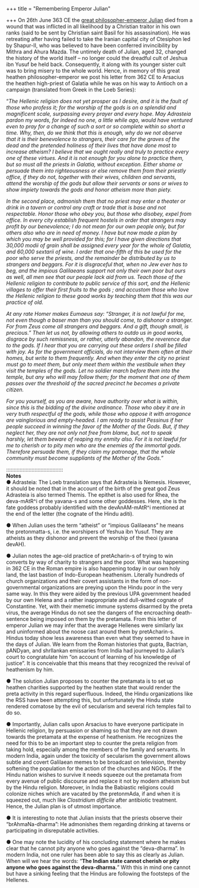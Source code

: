 +++
title = "Remembering Emperor Julian"

+++
On 26th June 363 CE the [great philosopher-emperor
Julian](https://manasataramgini.wordpress.com/2006/07/27/emperor-julian/ "Emperor Julian")
died from a wound that was inflicted in all likelihood by a Christian
traitor in his own ranks (said to be sent by Christian saint Basil for
his assassination). He was retreating after having failed to take the
Iranian capital city of Ctesiphon led by Shapur-II, who was believed to
have been conferred invincibility by Mithra and Ahura Mazda. The
untimely death of Julian, aged 32, changed the history of the world
itself – no longer could the dreadful cult of Jeshua ibn Yusuf be held
back. Consequently, it along with its younger sister cult was to bring
misery to the whole world. Hence, in memory of this great heathen
philosopher-emperor we post his letter from 362 CE to Arsacius the
heathen high-priest of Galatia while he was on his way to Antioch on a
campaign (translated from Greek in the Loeb Series):

“*The Hellenic religion does not yet prosper as I desire, and it is the
fault of those who profess it; for the worship of the gods is on a
splendid and magnificent scale, surpassing every prayer and every hope.
May Adrasteia pardon my words, for indeed no one, a little while ago,
would have ventured even to pray for a change of such a sort or so
complete within so short a time. Why, then, do we think that this is
enough, why do we not observe that it is their benevolence to strangers,
their care for the graves of the dead and the pretended holiness of
their lives that have done most to increase atheism? I believe that we
ought really and truly to practice every one of these virtues. And it is
not enough for you alone to practice them, but so must all the priests
in Galatia, without exception. Either shame or persuade them into
righteousness or else remove them from their priestly office, if they do
not, together with their wives, children and servants, attend the
worship of the gods but allow their servants or sons or wives to show
impiety towards the gods and honor atheism more than piety.*

*In the second place, admonish them that no priest may enter a theater
or drink in a tavern or control any craft or trade that is base and not
respectable. Honor those who obey you, but those who disobey, expel from
office. In every city establish frequent hostels in order that strangers
may profit by our benevolence; I do not mean for our own people only,
but for others also who are in need of money. I have but now made a plan
by which you may be well provided for this; for I have given directions
that 30,000 modii of grain shall be assigned every year for the whole of
Galatia, and 60,000 sextarii of wine. I order that one-fifth of this be
used for the poor who serve the priests, and the remainder be
distributed by us to strangers and beggars. For it is disgraceful that,
when no Jew ever has to beg, and the impious Galilaeans support not only
their own poor but ours as well, all men see that our people lack aid
from us. Teach those of the Hellenic religion to contribute to public
service of this sort, and the Hellenic villages to offer their first
fruits to the gods ; and accustom those who love the Hellenic religion
to these good works by teaching them that this was our practice of old.*

*At any rate Homer makes Eumaeus say: “Stranger, it is not lawful for
me, not even though a baser man than you should come, to dishonor a
stranger. For from Zeus come all strangers and beggars. And a gift,
though small, is precious.” Then let us not, by allowing others to outdo
us in good works, disgrace by such remissness, or rather, utterly
abandon, the reverence due to the gods. If I hear that you are carrying
out these orders I shall be filled with joy. As for the government
officials, do not interview them often at their homes, but write to them
frequently. And when they enter the city no priest must go to meet them,
but only meet them within the vestibule when they visit the temples of
the gods. Let no soldier march before them into the temple, but any who
will may follow them; for the moment that one of them passes over the
threshold of the sacred precinct he becomes a private citizen.*

*For you yourself, as you are aware, have authority over what is within,
since this is the bidding of the divine ordinance. Those who obey it are
in very truth respectful of the gods, while those who oppose it with
arrogance are vainglorious and empty-headed. I am ready to assist
Pessinus if her people succeed in winning the favor of the Mother of the
Gods. But, if they neglect her, they are not only not free from blame,
but, not to speak harshly, let them beware of reaping my enmity also.
For it is not lawful for me to cherish or to pity men who are the
enemies of the immortal gods. Therefore persuade them, if they claim my
patronage, that the whole community must become suppliants of the Mother
of the Gods.*”

::::::::::::::::::::::::::::::::::::::  
**Notes**  
● Adrasteia: The Loeb translation says that Adrasteia is Nemesis.
However, it should be noted that in the account of the birth of the
great god Zeus Adrasteia is also termed Themis. The epithet is also used
for Rhea, the deva-mAtR^i of the yavana-s and some other goddesses.
Here, she is the fate goddess probably identified with the
devAnAM-mAtR^i mentioned at the end of the letter (the cognate of the
Hindu aditi).

● When Julian uses the term “atheist” or “impious Galilaeans” he means
the pretonmatta-s, i.e. the worshipers of Yeshua ibn Yusuf. They are
atheists as they dishonor and prevent the worship of the theoi (yavana
devAH).

● Julian notes the age-old practice of pretAcharin-s of trying to win
converts by way of charity to strangers and the poor. What was happening
in 362 CE in the Roman empire is also happening today in our own holy
land, the last bastion of Indo-European heathenism. Literally hundreds
of church organizations and their covert assistants in the form of
non-governmental organizations are preying upon the Hindu poor in the
very same way. In this they were aided by the previous UPA government
headed by our own Helena and a rather inappropriate and dull-witted
cognate of Constantine. Yet, with their memetic immune systems disarmed
by the preta virus, the average Hindus do not see the dangers of the
encroaching death-sentence being imposed on them by the pretamata. From
this letter of emperor Julian we may infer that the average Hellenes
were similarly lax and uninformed about the noose cast around them by
pretAcharin-s. Hindus today show less awareness than even what they
seemed to have in the days of Julian. We learn from the Roman histories
that gupta, Bactrian, pANDyan, and shrIlankan emissaries from India had
journeyed to Julian’s court to congratulate him “on account of learning
of his knowledge of justice”. It is conceivable that this means that
they recognized the revival of heathenism by him.

● The solution Julian proposes to counter the pretamata is to set up
heathen charities supported by the heathen state that would render the
preta activity in this regard superfluous. Indeed, the Hindu
organizations like the RSS have been attempting this, but unfortunately
the Hindu state rendered comatose by the evil of secularism and several
rich temples fail to do so.

● Importantly, Julian calls upon Arsacius to have everyone participate
in Hellenic religion, by persuasion or shaming so that they are not
drawn towards the pretamata at the expense of heathenism. He recognizes
the need for this to be an important step to counter the preta religion
from taking hold, especially among the members of the family and
servants. In modern India, again under the toxicity of secularism the
government allows subtle and covert Galilaean memes to be broadcast on
television, thereby softening the population for the action of the
churches and NGOs. If the Hindu nation wishes to survive it needs
squeeze out the pretamata from every avenue of public discourse and
replace it not by modern atheism but by the Hindu religion. Moreover, in
India the Babiastic religions could colonize niches which are vacated by
the pretonmAda, if and when it is squeezed out, much like *Clostridium
difficile* after antibiotic treatment. Hence, the Julian plan is of
utmost importance.

● It is interesting to note that Julian insists that the priests observe
their “brAhmaNa-dharma”: He admonishes them regarding drinking at
taverns or participating in disreputable activities.

● One may note the lucidity of his concluding statement where he makes
clear that he cannot pity anyone who goes against the “deva-dharma”. In
modern India, not one ruler has been able to say this as clearly as
Julian. When will we hear the words: “**The Indian state cannot cherish
or pity anyone who goes against the deva-dharma.**” With this in mind
one cannot but have a sinking feeling that the Hindus are following the
footsteps of the Hellenes.
